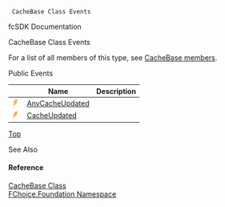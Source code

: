 ﻿     CacheBase Class Events                                                   

fcSDK Documentation

CacheBase Class Events

For a list of all members of this type, see [CacheBase members](fcSDK~FChoice.Foundation.CacheBase_members.md).

Public Events

|   | Name | Description |
| --- | --- | --- |
| ![Public Event](dotnetimages/publicEvent.png) | [AnyCacheUpdated](fcSDK~FChoice.Foundation.CacheBase~AnyCacheUpdated_EV.md) |   |
| ![Public Event](dotnetimages/publicEvent.png) | [CacheUpdated](fcSDK~FChoice.Foundation.CacheBase~CacheUpdated_EV.md) |   |

[Top](#top)

See Also

#### Reference

[CacheBase Class](fcSDK~FChoice.Foundation.CacheBase.md)  
[FChoice.Foundation Namespace](fcSDK~FChoice.Foundation_namespace.md)